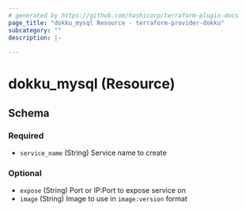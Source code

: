 ```yaml
---
# generated by https://github.com/hashicorp/terraform-plugin-docs
page_title: "dokku_mysql Resource - terraform-provider-dokku"
subcategory: ""
description: |-
  
---
```


# dokku_mysql (Resource)





<!-- schema generated by tfplugindocs -->
## Schema

### Required

- `service_name` (String) Service name to create

### Optional

- `expose` (String) Port or IP:Port to expose service on
- `image` (String) Image to use in `image:version` format
